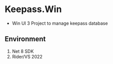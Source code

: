 # Keepass.Win

- Win UI 3 Project to manage keepass database

## Environment
1. Net 8 SDK
2. Rider/VS 2022